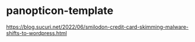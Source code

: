 # panopticon-template

https://blog.sucuri.net/2022/06/smilodon-credit-card-skimming-malware-shifts-to-wordpress.html
